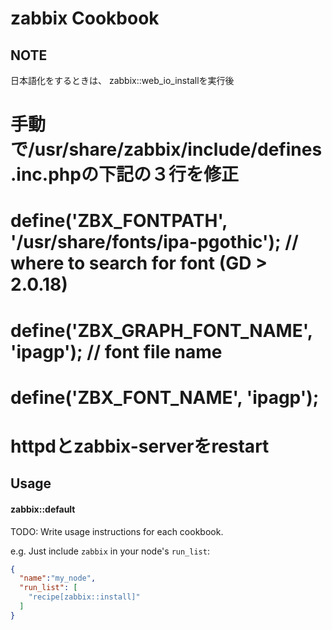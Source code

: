 
zabbix Cookbook
===============

NOTE
----
日本語化をするときは、
zabbix::web_io_installを実行後
# 手動で/usr/share/zabbix/include/defines.inc.phpの下記の３行を修正
# define('ZBX_FONTPATH', '/usr/share/fonts/ipa-pgothic'); // where to search for font (GD > 2.0.18)
# define('ZBX_GRAPH_FONT_NAME', 'ipagp'); // font file name
# define('ZBX_FONT_NAME', 'ipagp');
# 
# httpdとzabbix-serverをrestart

Usage
-----
#### zabbix::default
TODO: Write usage instructions for each cookbook.

e.g.
Just include `zabbix` in your node's `run_list`:

```json
{
  "name":"my_node",
  "run_list": [
    "recipe[zabbix::install]"
  ]
}
```
